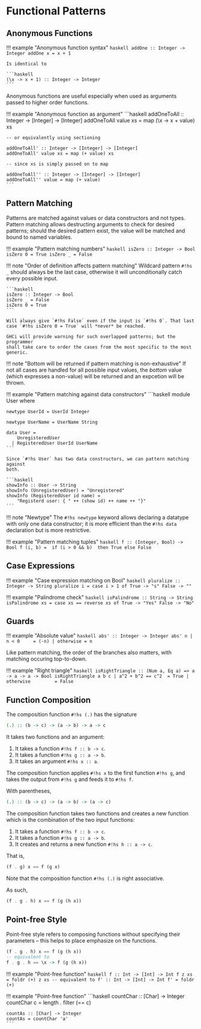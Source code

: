 # Functional Patterns

## Anonymous Functions

!!! example "Anonymous function syntax"
    ```haskell
    addOne :: Integer -> Integer
    addOne x = x + 1
    ```

    Is identical to

    ```haskell
    (\x -> x + 1) :: Integer -> Integer
    ```

Anonymous functions are useful especially when used as arguments passed to
higher order functions.

!!! example "Anonymous function as argument"
    ```haskell
    addOneToAll :: Integer -> [Integer] -> [Integer]
    addOneToAll value xs = map (\x -> x + value) xs

    -- or equivalently using sectioning

    addOneToAll' :: Integer -> [Integer] -> [Integer]
    addOneToAll' value xs = map (+ value) xs

    -- since xs is simply passed on to map

    addOneToAll'' :: Integer -> [Integer] -> [Integer]
    addOneToAll'' value = map (+ value)
    ```

## Pattern Matching

Patterns are matched against values or data constructors and not types.
Pattern matching allows destructing arguments to check for desired patterns;
should the desired pattern exist, the value will be matched and bound to named
variables.

!!! example "Pattern matching numbers"
    ```haskell
    isZero :: Integer -> Bool
    isZero 0 = True
    isZero _ = False
    ```

!!! note "Order of definition affects pattern matching"
    Wildcard pattern `#!hs _` should always be the last case, otherwise it will
    unconditionally catch every possible input.

    ```haskell
    isZero :: Integer -> Bool
    isZero _ = False
    isZero 0 = True
    ```

    Will always give `#!hs False` even if the input is `#!hs 0`. That last
    case `#!hs isZero 0 = True` will *never* be reached.

    GHCi will provide warning for such overlapped patterns; but the programmer
    shall take care to order the cases from the most specific to the most
    generic.

!!! note "Bottom will be returned if pattern matching is non-exhaustive"
    If not all cases are handled for all possible input values, the *bottom* 
    value (which expresses a non-value) will be returned and an expcetion will
    be thrown.

!!! example "Pattern matching against data constructors"
    ```haskell
    module User where

    newtype UserId = UserId Integer
    
    newtype UserName = UserName String

    data User =
        UnregisteredUser
      | RegisteredUser UserId UserName
    ```

    Since `#!hs User` has two data constructors, we can pattern matching against
    both.

    ```haskell
    showInfo :: User -> String
    showInfo (UnregisteredUser) = "Unregistered"
    showInfo (RegisteredUser id name) =
        "Registerd user: { " ++ (show id) ++ name ++ "}"
    ```

!!! note "Newtype"
    The `#!hs newtype` keyword allows declaring a datatype with only one
    data constructor; it is more efficient than the `#!hs data` declaration
    but is more restrictive.

!!! example "Pattern matching tuples"
    ```haskell
    f :: (Integer, Bool) -> Bool
    f (i, b) =  if (i > 0 && b) 
                then True
                else False
    ```

## Case Expressions

!!! example "Case expression matching on Bool"
    ```haskell
    pluralize :: Integer -> String
    pluralize i =
        case i > 1 of
            True -> "s"
            False -> ""
    ```

!!! example "Palindrome check"
    ```haskell
    isPalindrome :: String -> String
    isPalindrome xs =
        case xs == reverse xs of
            True -> "Yes"
            False -> "No"
    ```

## Guards

!!! example "Absolute value"
    ```haskell
    abs' :: Integer -> Integer
    abs' n
        | n < 0     = (-n)
        | otherwise = n
    ```

Like pattern matching, the order of the branches also matters, with matching
occuring top-to-down.

!!! example "Right triangle"
    ```haskell
    isRightTriangle :: (Num a, Eq a) => a -> a -> a -> Bool
    isRightTriangle a b c
        | a^2 + b^2 == c^2  = True
        | otherwise         = False
    ```

## Function Composition

The composition function `#!hs (.)` has the signature

```haskell
(.) :: (b -> c) -> (a -> b) -> a -> c
```

It takes two functions and an argument:

1. It takes a function `#!hs f :: b -> c`.
2. It takes a function `#!hs g :: a -> b`.
3. It takes an argument `#!hs x :: a`.

The composition function applies `#!hs x` to the first function `#!hs g`,
and takes the output from `#!hs g` and feeds it to `#!hs f`.

With parentheses,

```haskell
(.) :: (b -> c) -> (a -> b) -> (a -> c)
```

The composition function takes two functions and creates a new function which
is the combination of the two input functions:

1. It takes a function `#!hs f :: b -> c`.
2. It takes a function `#!hs g :: a -> b`.
3. It creates and returns a new function `#!hs h :: a -> c`.

That is,

```haskell
(f . g) x == f (g x)
```

Note that the composition function `#!hs (.)` is right associative.

As such,

```haskell
(f . g . h) x == f (g (h x))
```

## Point-free Style

Point-free style refers to composing functions without specifying their
parameters – this helps to place emphasize on the functions.

```haskell
(f . g . h) x == f (g (h x))
-- equivalent to
f . g . h == \x -> f (g (h x))
```

!!! example "Point-free function"
    ```haskell
    f :: Int -> [Int] -> Int
    f z xs = foldr (+) z xs
    -- equivalent to
    f' :: Int -> [Int] -> Int
    f' = foldr (+)
    ```

!!! example "Point-free function"
    ```haskell
    countChar :: [Char] -> Integer
    countChar c = length . filter (== c)

    countAs :: [Char] -> Integer
    countAs = countChar 'a'
    ```
